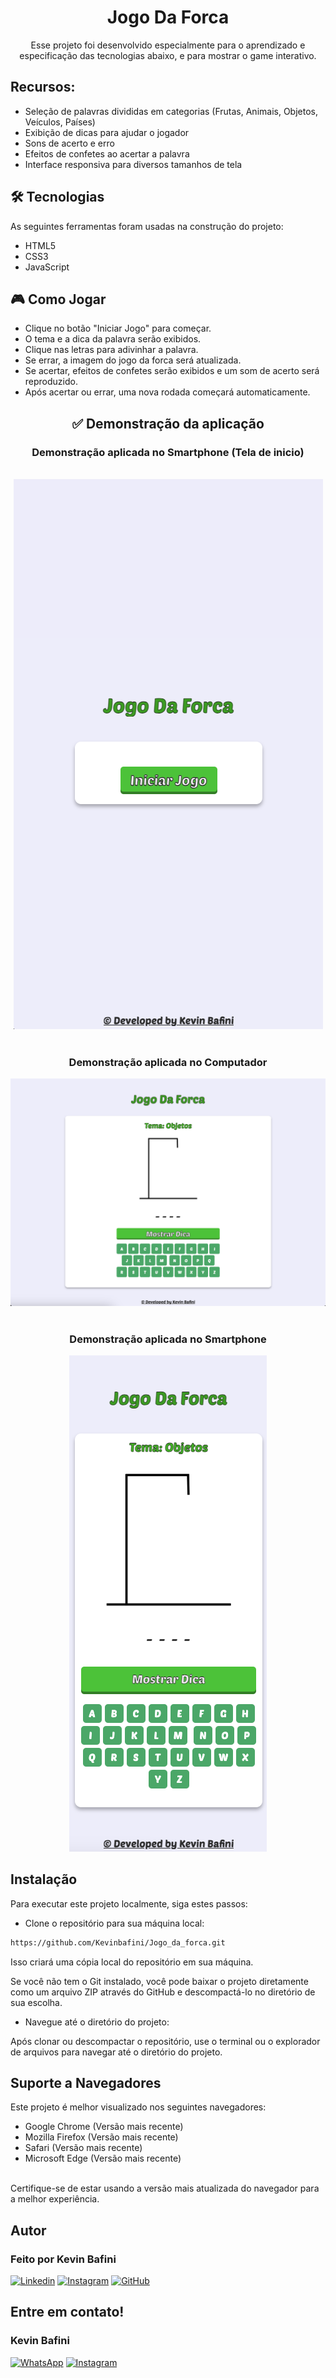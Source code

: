 <h1 align="center">Jogo Da Forca</h1>

<p align="center">Esse projeto foi desenvolvido especialmente para o aprendizado e especificação das tecnologias abaixo, e para mostrar o game interativo.</p>

## Recursos:

- Seleção de palavras divididas em categorias (Frutas, Animais, Objetos, Veículos, Países)
- Exibição de dicas para ajudar o jogador
- Sons de acerto e erro
- Efeitos de confetes ao acertar a palavra
- Interface responsiva para diversos tamanhos de tela

## 🛠 Tecnologias

As seguintes ferramentas foram usadas na construção do projeto:

- HTML5
- CSS3 
- JavaScript

## 🎮 Como Jogar

- Clique no botão "Iniciar Jogo" para começar.
- O tema e a dica da palavra serão exibidos.
- Clique nas letras para adivinhar a palavra.
- Se errar, a imagem do jogo da forca será atualizada.
- Se acertar, efeitos de confetes serão exibidos e um som de acerto será reproduzido.
- Após acertar ou errar, uma nova rodada começará automaticamente.

<h2 align="center">✅ Demonstração da aplicação</h2>

<h3 align="center"> Demonstração aplicada no Smartphone (Tela de inicio)</h3>

<br>

<div align="center">
<img src="img/telaIniciar.png" alt="Texto Alternativo">
</div>

<br>

<h3 align="center"> Demonstração aplicada no Computador</h3>

<div align="center">
<img src="img/JogoPc.png" alt="Texto Alternativo">
</div>

<br>

<h3 align="center"> Demonstração aplicada no Smartphone</h3>

<div align="center">
<img src="img/JogoCelular.png" alt="Texto Alternativo">
</div>

## Instalação

Para executar este projeto localmente, siga estes passos:

- Clone o repositório para sua máquina local:

```bash
https://github.com/Kevinbafini/Jogo_da_forca.git
```

Isso criará uma cópia local do repositório em sua máquina.

Se você não tem o Git instalado, você pode baixar o projeto diretamente como um arquivo ZIP através do GitHub e descompactá-lo no diretório de sua escolha.

- Navegue até o diretório do projeto:

Após clonar ou descompactar o repositório, use o terminal ou o explorador de arquivos para navegar até o diretório do projeto.

## Suporte a Navegadores
Este projeto é melhor visualizado nos seguintes navegadores:

- Google Chrome (Versão mais recente)
- Mozilla Firefox (Versão mais recente)
- Safari (Versão mais recente)
- Microsoft Edge (Versão mais recente)
<br>
Certifique-se de estar usando a versão mais atualizada do navegador para a melhor experiência.

## Autor

<h3 font-weight: 900;>Feito por Kevin Bafini</h3>


[![Linkedin](https://img.shields.io/badge/LinkedIn-0077B5?style=for-the-badge&logo=linkedin&logoColor=white)](https://www.linkedin.com/in/kevinbafini/)
[![Instagram](https://img.shields.io/badge/Instagram-E4405F?style=for-the-badge&logo=instagram&logoColor=white)](https://www.instagram.com/kevin_bafini12/)
[![GitHub](https://img.shields.io/badge/GitHub-100000?style=for-the-badge&logo=github&logoColor=white)](https://github.com/Kevinbafini)


## Entre em contato!

<h3 font-weight: 900;>Kevin Bafini</h3>


[![WhatsApp](https://img.shields.io/badge/WhatsApp-25D366?style=for-the-badge&logo=whatsapp&logoColor=white)](https://wa.me/5517991606869)
[![Instagram](https://img.shields.io/badge/Instagram-E4405F?style=for-the-badge&logo=instagram&logoColor=white)](https://www.instagram.com/kevin_bafini12/)

